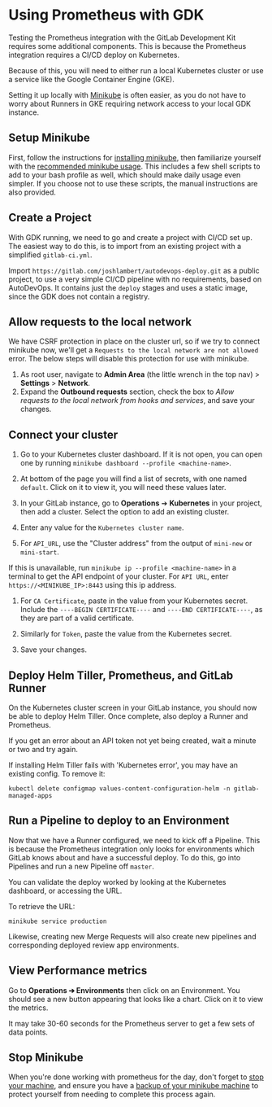 # Using Prometheus with GDK

Testing the Prometheus integration with the GitLab Development Kit requires some additional components. This is because the Prometheus integration requires a CI/CD deploy on Kubernetes.

Because of this, you will need to either run a local Kubernetes cluster or use a service like the Google Container Engine (GKE).

Setting it up locally with [Minikube](https://github.com/kubernetes/minikube) is often easier, as you do not have to worry about Runners in GKE requiring network access to your local GDK instance.

## Setup Minikube

First, follow the instructions for [installing minikube](doc/howto/prometheus/minikube_installation.md), then familiarize yourself with the [recommended minikube usage](doc/howto/prometheus/minikube_usage.md). This includes a few shell scripts to add to your bash profile as well, which should make daily usage even simpler. If you choose not to use these scripts, the manual instructions are also provided.

## Create a Project

With GDK running, we need to go and create a project with CI/CD set up. The easiest way to do this, is to import from an existing project with a simplified `gitlab-ci.yml`.

Import `https://gitlab.com/joshlambert/autodevops-deploy.git` as a public project, to use a very simple CI/CD pipeline with no requirements, based on AutoDevOps. It contains just the `deploy` stages and uses a static image, since the GDK does not contain a registry.

## Allow requests to the local network

We have CSRF protection in place on the cluster url, so if we try to connect minikube now, we'll get a `Requests to the local network are not allowed` error. The below steps will disable this protection for use with minikube.

1. As root user, navigate to **Admin Area** (the little wrench in the top nav) > **Settings** > **Network**.
1. Expand the **Outbound requests** section, check the box to *Allow requests to the local network from hooks and services*, and save your changes.

## Connect your cluster

1. Go to your Kubernetes cluster dashboard. If it is not open, you can open one by running `minikube dashboard --profile <machine-name>`.

1. At bottom of the page you will find a list of secrets, with one named `default`. Click on it to view it, you will need these values later.

1. In your GitLab instance, go to **Operations** ➔ **Kubernetes** in your project, then add a cluster. Select the option to add an existing cluster.

1. Enter any value for the `Kubernetes cluster name`.

1. For `API_URL`, use the "Cluster address" from the output of `mini-new` or `mini-start`.

  If this is unavailable, run `minikube ip --profile <machine-name>` in a terminal to get the API endpoint of your cluster. For `API URL`, enter `https://<MINIKUBE_IP>:8443` using this ip address.

1. For `CA Certificate`, paste in the value from your Kubernetes secret. Include the `----BEGIN CERTIFICATE----` and `----END CERTIFICATE----`, as they are part of a valid certificate.

1. Similarly for `Token`, paste the value from the Kubernetes secret.

1. Save your changes.

## Deploy Helm Tiller, Prometheus, and GitLab Runner

On the Kubernetes cluster screen in your GitLab instance, you should now be able to deploy Helm Tiller. Once complete, also deploy a Runner and Prometheus.

If you get an error about an API token not yet being created, wait a minute or two and try again.

If installing Helm Tiller fails with 'Kubernetes error', you may have an existing config. To remove it:

```shell
kubectl delete configmap values-content-configuration-helm -n gitlab-managed-apps
```

## Run a Pipeline to deploy to an Environment

Now that we have a Runner configured, we need to kick off a Pipeline. This is because the Prometheus integration only looks for environments which GitLab knows about and have a successful deploy. To do this, go into Pipelines and run a new Pipeline off `master`.

You can validate the deploy worked by looking at the Kubernetes dashboard, or accessing the URL.

To retrieve the URL:

```shell
minikube service production
```

Likewise, creating new Merge Requests will also create new pipelines and corresponding deployed review app environments.

## View Performance metrics

Go to **Operations ➔ Environments** then click on an Environment. You should see a new button appearing that looks like a chart. Click on it to view the metrics.

It may take 30-60 seconds for the Prometheus server to get a few sets of data points.

## Stop Minikube

When you're done working with prometheus for the day, don't forget to [stop your machine](#daily-workflow), and ensure you have a [backup of your minikube machine](#backups-restoration) to protect yourself from needing to complete this process again.
